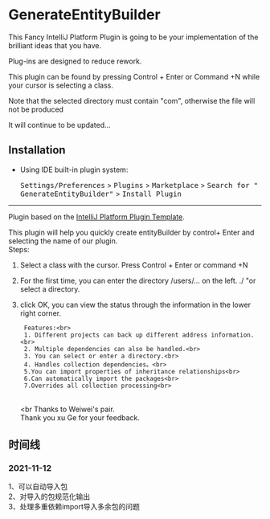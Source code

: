 # GenerateEntityBuilder



<!-- Plugin description -->
This Fancy IntelliJ Platform Plugin is going to be your implementation of the brilliant ideas that you have.

Plug-ins are designed to reduce rework.

This plugin can be found by pressing Control + Enter or Command +N while your cursor is selecting a class.

Note that the selected directory must contain "com", otherwise the file will not be produced

It will continue to be updated...
<!-- Plugin description end -->

## Installation

- Using IDE built-in plugin system:

  <kbd>Settings/Preferences</kbd> > <kbd>Plugins</kbd> > <kbd>Marketplace</kbd> > <kbd>Search for "
  GenerateEntityBuilder"</kbd> >
  <kbd>Install Plugin</kbd>
  

---
Plugin based on the [IntelliJ Platform Plugin Template][template].


This plugin will help you quickly create entityBuilder by control+ Enter and selecting the name of our plugin.<br>
Steps:<br>
1. Select a class with the cursor. Press Control + Enter or command +N<br>
2. For the first time, you can enter the directory /users/... on the left. ./ "or select a directory.<br>
3. click OK, you can view the status through the information in the lower right corner.<br>

        Features:<br>
        1. Different projects can back up different address information.<br>
        2. Multiple dependencies can also be handled.<br>
        3. You can select or enter a directory.<br>
        4. Handles collection dependencies。<br>
        5.You can import properties of inheritance relationships<br>
        6.Can automatically import the packages<br>
        7.Overrides all collection processing<br>
    <br><br
   Thanks to Weiwei's pair.<br>
    Thank you xu Ge for your feedback.

## 时间线
  ### 2021-11-12
  1、可以自动导入包<br>
  2、对导入的包规范化输出<br>
  3、处理多重依赖import导入多余包的问题<br>

[template]: https://github.com/JetBrains/intellij-platform-plugin-template
